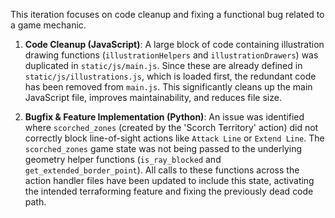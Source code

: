 This iteration focuses on code cleanup and fixing a functional bug related to a game mechanic.

1.  **Code Cleanup (JavaScript)**: A large block of code containing illustration drawing functions (`illustrationHelpers` and `illustrationDrawers`) was duplicated in `static/js/main.js`. Since these are already defined in `static/js/illustrations.js`, which is loaded first, the redundant code has been removed from `main.js`. This significantly cleans up the main JavaScript file, improves maintainability, and reduces file size.

2.  **Bugfix & Feature Implementation (Python)**: An issue was identified where `scorched_zones` (created by the 'Scorch Territory' action) did not correctly block line-of-sight actions like `Attack Line` or `Extend Line`. The `scorched_zones` game state was not being passed to the underlying geometry helper functions (`is_ray_blocked` and `get_extended_border_point`). All calls to these functions across the action handler files have been updated to include this state, activating the intended terraforming feature and fixing the previously dead code path.